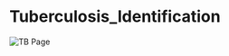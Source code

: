 # Tuberculosis_Identification
![TB Page](https://github.com/Kousikjami/Tuberculosis_Identification/assets/121508643/02155be3-00b8-4c05-bef4-b085b4e73773)

